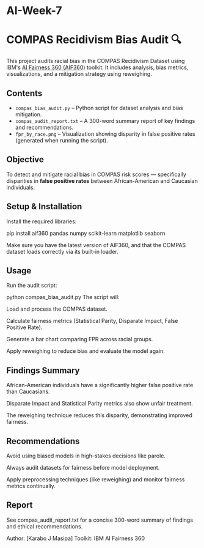 # AI-Week-7

# COMPAS Recidivism Bias Audit 🔍

This project audits racial bias in the COMPAS Recidivism Dataset using IBM's [AI Fairness 360 (AIF360)](https://aif360.mybluemix.net/) toolkit. It includes analysis, bias metrics, visualizations, and a mitigation strategy using reweighing.

## Contents

- `compas_bias_audit.py` – Python script for dataset analysis and bias mitigation.
- `compas_audit_report.txt` – A 300-word summary report of key findings and recommendations.
- `fpr_by_race.png` – Visualization showing disparity in false positive rates (generated when running the script).

## Objective

To detect and mitigate racial bias in COMPAS risk scores — specifically disparities in **false positive rates** between African-American and Caucasian individuals.

## Setup & Installation

Install the required libraries:

pip install aif360 pandas numpy scikit-learn matplotlib seaborn

Make sure you have the latest version of AIF360, and that the COMPAS dataset loads correctly via its built-in loader.

## Usage
Run the audit script:

python compas_bias_audit.py
The script will:

Load and process the COMPAS dataset.

Calculate fairness metrics (Statistical Parity, Disparate Impact, False Positive Rate).

Generate a bar chart comparing FPR across racial groups.

Apply reweighing to reduce bias and evaluate the model again.

## Findings Summary
African-American individuals have a significantly higher false positive rate than Caucasians.

Disparate Impact and Statistical Parity metrics also show unfair treatment.

The reweighing technique reduces this disparity, demonstrating improved fairness.

## Recommendations
Avoid using biased models in high-stakes decisions like parole.

Always audit datasets for fairness before model deployment.

Apply preprocessing techniques (like reweighing) and monitor fairness metrics continually.

## Report
See compas_audit_report.txt for a concise 300-word summary of findings and ethical recommendations.

Author: [Karabo J Masipa]
Toolkit: IBM AI Fairness 360
